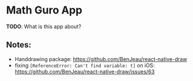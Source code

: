 # Math Guro App

**TODO**: What is this app about?

## Notes:
- Handdrawing package: https://github.com/BenJeau/react-native-draw
- fixing `[ReferenceError: Can't find variable: t]` on iOS: https://github.com/BenJeau/react-native-draw/issues/63
